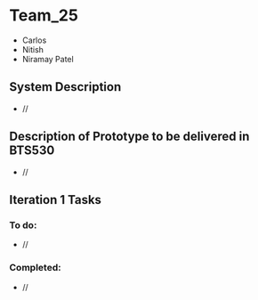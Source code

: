 # Team_25
  * Carlos
  * Nitish
  * Niramay Patel
  
## System Description
 * //
 
## Description of Prototype to be delivered in BTS530
 * //
 
## Iteration 1 Tasks
### To do:
 * //
### Completed:
 * //
